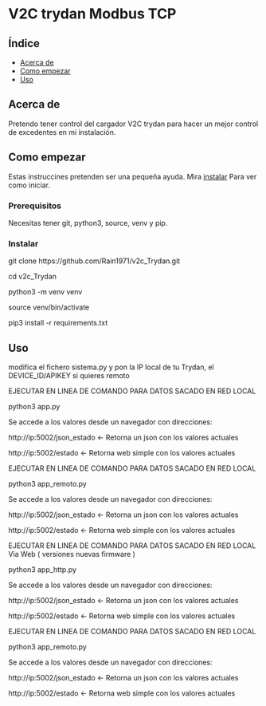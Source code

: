 # V2C trydan Modbus TCP
## Índice

- [Acerca de](#about)
- [Como empezar](#getting_started)
- [Uso](#usage)

## Acerca de <a name = "about"></a>

Pretendo tener control del cargador V2C trydan para hacer un mejor control de excedentes en mi instalación.

## Como empezar <a name = "getting_started"></a>

Estas instruccines pretenden ser una pequeña ayuda. Mira [instalar](#instalar) Para ver como iniciar.

### Prerequisitos

Necesitas tener git, python3, source, venv y pip.

### Instalar <a name = "deployment"></a>

<p>git clone https://github.com/Rain1971/v2c_Trydan.git</p>
<p>cd v2c_Trydan</p>
<p>python3 -m venv venv</p>
<p>source venv/bin/activate</p>
<p>pip3 install -r requirements.txt</p>

## Uso <a name = "usage"></a>
<p>modifica el fichero sistema.py y pon la IP local de tu Trydan, el DEVICE_ID/APIKEY si quieres remoto</p>
<p>EJECUTAR EN LINEA DE COMANDO PARA DATOS SACADO EN RED LOCAL</p>
<p>python3 app.py</p>
<p>Se accede a los valores desde un navegador con direcciones:</p>
<p></p>
      <p>http://ip:5002/json_estado  <- Retorna un json con los valores actuales</p>
      <p>http://ip:5002/estado       <- Retorna web simple con los valores actuales</p>
<p></p>
<p>EJECUTAR EN LINEA DE COMANDO PARA DATOS SACADO EN RED LOCAL</p>
<p>python3 app_remoto.py</p>
<p>Se accede a los valores desde un navegador con direcciones:</p>
      <p>http://ip:5002/json_estado  <- Retorna un json con los valores actuales</p>
      <p>http://ip:5002/estado       <- Retorna web simple con los valores actuales</p>
<p></p>
<p>EJECUTAR EN LINEA DE COMANDO PARA DATOS SACADO EN RED LOCAL Via Web ( versiones nuevas firmware )</p>
<p>python3 app_http.py</p>
<p>Se accede a los valores desde un navegador con direcciones:</p>
<p></p>
      <p>http://ip:5002/json_estado  <- Retorna un json con los valores actuales</p>
      <p>http://ip:5002/estado       <- Retorna web simple con los valores actuales</p>
<p></p>
<p>EJECUTAR EN LINEA DE COMANDO PARA DATOS SACADO EN RED LOCAL</p>
<p>python3 app_remoto.py</p>
<p>Se accede a los valores desde un navegador con direcciones:</p>
      <p>http://ip:5002/json_estado  <- Retorna un json con los valores actuales</p>
      <p>http://ip:5002/estado       <- Retorna web simple con los valores actuales</p>
